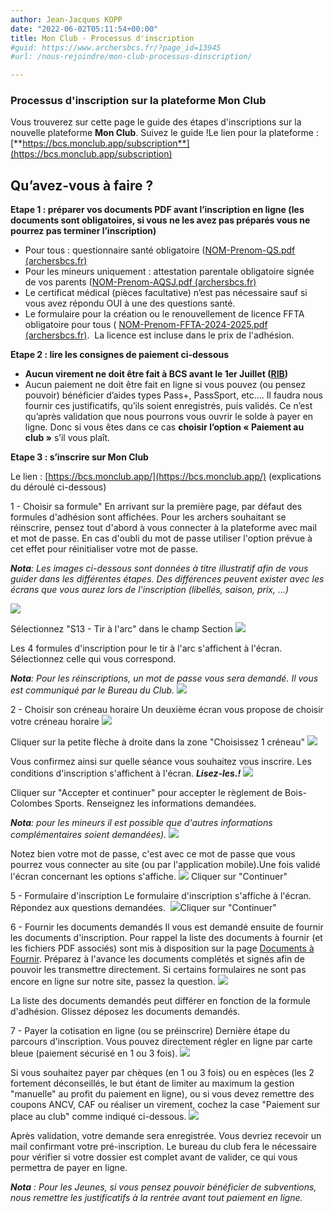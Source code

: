 ```yaml
---
author: Jean-Jacques KOPP
date: "2022-06-02T05:11:54+00:00"
title: Mon Club - Processus d'inscription
#guid: https://www.archersbcs.fr/?page_id=13945
#url: /nous-rejoindre/mon-club-processus-dinscription/

---
```


### Processus d'inscription sur la plateforme Mon Club

Vous trouverez sur cette page le guide des étapes d'inscriptions sur la nouvelle plateforme **Mon Club**. Suivez le guide !Le lien pour la plateforme : [**https://bcs.monclub.app/subscription**](https://bcs.monclub.app/subscription)


## Qu’avez-vous à faire ?

**Etape 1 : préparer vos documents PDF avant l’inscription en ligne (les documents sont obligatoires, si vous ne les avez pas préparés vous ne pourrez pas terminer l’inscription)**

- Pour tous : questionnaire santé obligatoire ([NOM-Prenom-QS.pdf (archersbcs.fr)](http://url4183.teamr.eu/ls/click?upn=u001.2mmuF7rz14XKW-2BJlcBafEsk78sSOYC3DUGAdp4mXfE5bN2ELJcBpPnPkfxsIqFRqd6kalrt0jWGgjo2nxDfyQH5pKNWtdiHQ-2BFX2bb-2BmgU8-3Dpgp6_-2FKB7QsfCBfl2GXl-2Fu9BNXESBgSlRxF1OtVppGMYBFJCZJALn4lmkBWCnHUhtQIF6U1hiBsWcDZYdqGnSV8TLV4t9gonrjFDWNnsrk92ihmQzRK01MsUIHiSyC77gP3P-2BgphEtZJD7yFz7RfcAplhO3ncHzgclQAekRXBdktMc61sfA0bSTlDC9Q4xHlUaIto7vHcLm-2BgvvG84-2FGigHEiwlMyX1R0YbaniLQstsUBh8gA7ZXnuPnDbzd-2BsXHIyOqkIc29FpITr2-2FZWXCAVP7NL4vQuKs0LglUMYB-2B42gIQVbi5QNIQnnw6F836WvQxBLDRo1nviDtGrjlyYD5M-2BCZRg9HQ1nr95qX-2BPP7nnsTXyFHKuGx8EKxHk-2FA86nPK0WkGGzqZ01Wy8t1vRJFJnRRjtecKN-2BuywEa-2F4qb9QkAmtekW8MRYM-2FT-2Bj1fE-2FxxsuEF)
- Pour les mineurs uniquement : attestation parentale obligatoire signée de vos parents ([NOM-Prenom-AQSJ.pdf (archersbcs.fr)](http://url4183.teamr.eu/ls/click?upn=u001.2mmuF7rz14XKW-2BJlcBafEsk78sSOYC3DUGAdp4mXfE5bN2ELJcBpPnPkfxsIqFRqjRmNErRQtpUSxgd4I916hqUpu3GwAUsqdPKw4NxA2RpzLX64s784oe4cpgyGNAf2hsHf_-2FKB7QsfCBfl2GXl-2Fu9BNXESBgSlRxF1OtVppGMYBFJCZJALn4lmkBWCnHUhtQIF6U1hiBsWcDZYdqGnSV8TLV4t9gonrjFDWNnsrk92ihmQzRK01MsUIHiSyC77gP3P-2BgphEtZJD7yFz7RfcAplhO3ncHzgclQAekRXBdktMc61sfA0bSTlDC9Q4xHlUaIto7vHcLm-2BgvvG84-2FGigHEiwlMyX1R0YbaniLQstsUBh8gA7ZXnuPnDbzd-2BsXHIyOqkb-2B4prh8KOXni0Kovv9Wrjv7WTuR2M1p9GVrO2RyTyLoYXNB2ykArcWB254ODmmshbmDObeB2QxvS4pI5VX9FyCsVvlTeZpX86-2FOYGqMcaNbyn3tFaDHe22z11mPqJi8mBmJkQt86ko88gQcMgfEbNL4BBjwCmi2Bl2Vb83A1CN-2Fyvyabc-2FAqVg4KQo0luAO0)
- Le certificat médical (pièces facultative) n’est pas nécessaire sauf si vous avez répondu OUI à une des questions santé.
- Le formulaire pour la création ou le renouvellement de licence FFTA obligatoire pour tous ( [NOM-Prenom-FFTA-2024-2025.pdf (archersbcs.fr)](/wp-content/uploads/2024/08/NOM-Prenom-FFTA-2024-2025.pdf).  La licence est incluse dans le prix de l'adhésion.

**Etape 2 : lire les consignes de paiement ci-dessous**

- **Aucun virement ne doit être fait à BCS avant le 1er Juillet ([RIB](/images/inscription/RIB-BCS-COTISATIONS-SECTIONS.pdf))**
- Aucun paiement ne doit être fait en ligne si vous pouvez (ou pensez pouvoir) bénéficier d’aides types Pass+, PassSport, etc…. Il faudra nous fournir ces justificatifs, qu’ils soient enregistrés, puis validés. Ce n’est qu’après validation que nous pourrons vous ouvrir le solde à payer en ligne. Donc si vous êtes dans ce cas **choisir l’option « Paiement au club »** s’il vous plaît.

**Etape 3 : s’inscrire sur Mon Club**

Le lien : [https://bcs.monclub.app/](https://bcs.monclub.app/) (explications du déroulé ci-dessous)

1 - Choisir sa formule"
En arrivant sur la première page, par défaut des formules d'adhésion sont affichées. Pour les archers souhaitant se réinscrire, pensez tout d'abord à vous connecter à la plateforme avec mail et mot de passe. En cas d'oubli du mot de passe utiliser l'option prévue à cet effet pour réinitialiser votre mot de passe.


****Nota***: Les images ci-dessous sont données à titre illustratif afin de vous guider dans les différentes étapes. Des différences peuvent exister avec les écrans que vous aurez lors de l'inscription (libellés, saison, prix, ...)*

![](/images/inscription/MonClub-01-Choix-de-la-formule.jpg)

Sélectionnez "S13 - Tir à l'arc" dans le champ Section
![](/images/inscription/MonClub-01-Selection-section-s13.jpg)

Les 4 formules d'inscription pour le tir à l'arc s'affichent à l'écran. Sélectionnez celle qui vous correspond.

****Nota***: Pour les réinscriptions, un mot de passe vous sera demandé. Il vous est communiqué par le Bureau du Club.*
![](/images/inscription/MonClub-01-Choix-de-la-formule-TAL.jpg)

2 - Choisir son créneau horaire
Un deuxième écran vous propose de choisir votre créneau horaire
![](/images/inscription/MonClub-02-Ecran-creneau.jpg)

Cliquer sur la petite flèche à droite dans la zone "Choisissez 1 créneau"
![](/images/inscription/MonClub-02-Selection-creneau.jpg)

Vous confirmez ainsi sur quelle séance vous souhaitez vous inscrire. Les conditions d'inscription s'affichent à l'écran. 
***Lisez-les.!***
![](/images/inscription/MonClub-03-Reglement-interieur.jpg)

Cliquer sur "Accepter et continuer" pour accepter le règlement de Bois-Colombes Sports.
Renseignez les informations demandées.

****Nota***: pour les mineurs il est possible que d'autres informations complémentaires soient demandées).*
![](/images/inscription/MonClub-04-Authentification.jpg)

Notez bien votre mot de passe, c'est avec ce mot de passe que vous pourrez vous connecter au site (ou par l'application mobile).Une fois validé l'écran concernant les options s'affiche.
![](/images/inscription/MonClub-06-Options.jpg)
Cliquer sur "Continuer"

5 - Formulaire d'inscription
Le formulaire d'inscription s'affiche à l'écran. Répondez aux questions demandées. 
![](/images/inscription/MonClub-05-Formulaire.jpg)Cliquer sur "Continuer"

6 - Fournir les documents demandés
Il vous est demandé ensuite de fournir les documents d'inscription. Pour rappel la liste des documents à fournir (et les fichiers PDF associés) sont mis à disposition sur la page [Documents à Fournir](/inscription/documents-a-fournir/). Préparez à l'avance les documents complétés et signés afin de pouvoir les transmettre directement. Si certains formulaires ne sont pas encore en ligne sur notre site, passez la question.
![](/images/inscription/MonClub-07-Documents.jpg)

La liste des documents demandés peut différer en fonction de la formule d'adhésion. Glissez déposez les documents demandés.

7 - Payer la cotisation en ligne (ou se préinscrire)
Dernière étape du parcours d'inscription. Vous pouvez directement régler en ligne par carte bleue (paiement sécurisé en 1 ou 3 fois).
![](/images/inscription/MonClub-08-Paiement.jpg)

Si vous souhaitez payer par chèques (en 1 ou 3 fois) ou en espèces (les 2 fortement déconseillés, le but étant de limiter au maximum la gestion "manuelle" au profit du paiement en ligne), ou si vous devez remettre des coupons ANCV, CAF ou réaliser un virement, cochez la case "Paiement sur place au club" comme indiqué ci-dessous.
![](/images/inscription/MonClub-08-Preinscription.jpg)

Après validation, votre demande sera enregistrée. Vous devriez recevoir un mail confirmant votre pré-inscription. Le bureau du club fera le nécessaire pour vérifier si votre dossier est complet avant de valider, ce qui vous permettra de payer en ligne.

****Nota*** : Pour les Jeunes, si vous pensez pouvoir bénéficier de subventions, nous remettre les justificatifs à la rentrée avant tout paiement en ligne.*